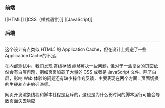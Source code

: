 
### 前端
[[HTML]]
[[CSS（样式语言）]]
[[JavaScript]]


### 后端



***
这个设计有点类似 HTML5 的 Application Cache，但在设计上规避了一些 Application Cache的不足。

在内部测试中，我们发现 离线存储 能够解决一些问题，但对于一些复杂的页面依然会有白屏问题，例如页面加载了大量的 CSS 或者是 JavaScript 文件。除了白屏，影响 Web 体验的问题还有缺少操作的反馈，主要表现在两个方面：页面切换的生硬和点击的迟滞感。

网页开发渲染线程和脚本线程是互斥的，这也是为什么长时间的脚本运行可能会导致页面失去响应